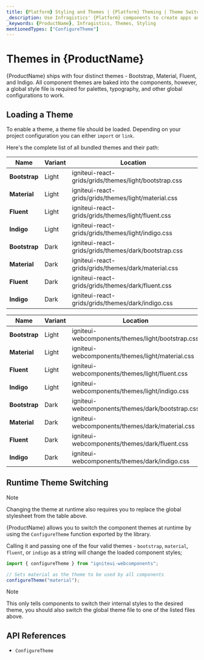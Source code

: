 ```yaml
---
title: {Platform} Styling and Themes | {Platform} Theming | Theme Switching | Infragistics
_description: Use Infragistics' {Platform} components to create apps and improve data visualization with the world’s fastest, virtualized, real-time {Platform} data grid and streaming financial and business and financial charts.
_keywords: {ProductName}, Infragistics, Themes, Styling
mentionedTypes: ["ConfigureTheme"]
---
```


# Themes in {ProductName}

{ProductName} ships with four distinct themes - Bootstrap, Material, Fluent, and Indigo. All component themes are baked into the components, however, a global style file is required for palettes, typography, and other global configurations to work.

## Loading a Theme

To enable a theme, a theme file should be loaded. Depending on your project configuration you can either `import` or `link`.

Here's the complete list of all bundled themes and their path:

<!-- React -->
| Name        | Variant | Location                                          |
| ----------- | ------- | ------------------------------------------------- |
| **Bootstrap**   | Light   | igniteui-react-grids/grids/themes/light/bootstrap.css |
| **Material**    | Light   | igniteui-react-grids/grids/themes/light/material.css  |
| **Fluent**      | Light   | igniteui-react-grids/grids/themes/light/fluent.css    |
| **Indigo**      | Light   | igniteui-react-grids/grids/themes/light/indigo.css    |
| **Bootstrap**   | Dark    | igniteui-react-grids/grids/themes/dark/bootstrap.css  |
| **Material**    | Dark    | igniteui-react-grids/grids/themes/dark/material.css   |
| **Fluent**      | Dark    | igniteui-react-grids/grids/themes/dark/fluent.css     |
| **Indigo**      | Dark    | igniteui-react-grids/grids/themes/dark/indigo.css     |
<!-- end: React -->


<!-- WebComponents -->
| Name        | Variant | Location                                          |
| ----------- | ------- | ------------------------------------------------- |
| **Bootstrap**   | Light   | igniteui-webcomponents/themes/light/bootstrap.css |
| **Material**    | Light   | igniteui-webcomponents/themes/light/material.css  |
| **Fluent**      | Light   | igniteui-webcomponents/themes/light/fluent.css    |
| **Indigo**      | Light   | igniteui-webcomponents/themes/light/indigo.css    |
| **Bootstrap**   | Dark    | igniteui-webcomponents/themes/dark/bootstrap.css  |
| **Material**    | Dark    | igniteui-webcomponents/themes/dark/material.css   |
| **Fluent**      | Dark    | igniteui-webcomponents/themes/dark/fluent.css     |
| **Indigo**      | Dark    | igniteui-webcomponents/themes/dark/indigo.css     |

## Runtime Theme Switching

> [!Note]
Changing the theme at runtime also requires you to replace the global stylesheet from the table above.

{ProductName} allows you to switch the component themes at runtime by using the `ConfigureTheme` function exported by the library.

Calling it and passing one of the four valid themes - `bootstrap`, `material`, `fluent`, or `indigo` as a string will change the loaded component styles;

```ts
import { configureTheme } from "igniteui-webcomponents";

// Sets material as the theme to be used by all components
configureTheme("material");
```

> [!Note]
This only tells components to switch their internal styles to the desired theme, you should also switch the global theme file to one of the listed files above.

<!-- end: WebComponents -->

## API References

 - `ConfigureTheme`